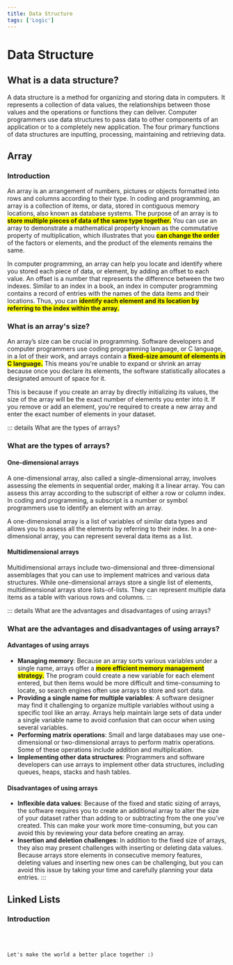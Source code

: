 ```yaml
---
title: Data Structure
tags: ['Logic']
---
```


# Data Structure

## What is a data structure?

A data structure is a method for organizing and storing data in computers. It represents a collection of data values, the relationships between those values and the operations or functions they can deliver. Computer programmers use data structures to pass data to other components of an application or to a completely new application. The four primary functions of data structures are inputting, processing, maintaining and retrieving data.

## Array

### Introduction

An array is an arrangement of numbers, pictures or objects formatted into rows and columns according to their type. In coding and programming, an array is a collection of items, or data, stored in contiguous memory locations, also known as database systems. The purpose of an array is to <span style="background-color:yellow">**store multiple pieces of data of the same type together.**</span> You can use an array to demonstrate a mathematical property known as the commutative property of multiplication, which illustrates that you <span style="background-color:yellow">**can change the order**</span> of the factors or elements, and the product of the elements remains the same.<br>

In computer programming, an array can help you locate and identify where you stored each piece of data, or element, by adding an offset to each value. An offset is a number that represents the difference between the two indexes. Similar to an index in a book, an index in computer programming contains a record of entries with the names of the data items and their locations. Thus, you can <span style="background-color:yellow">**identify each element and its location by referring to the index within the array.**</span>

### What is an array's size?

An array’s size can be crucial in programming. Software developers and computer programmers use coding programming language, or C language, in a lot of their work, and arrays contain a <span style="background-color:yellow">**fixed-size amount of elements in C language.**</span> This means you're unable to expand or shrink an array because once you declare its elements, the software statistically allocates a designated amount of space for it.<br>

This is because if you create an array by directly initializing its values, the size of the array will be the exact number of elements you enter into it. If you remove or add an element, you're required to create a new array and enter the exact number of elements in your dataset.

::: details What are the types of arrays?

### What are the types of arrays?

#### One-dimensional arrays

A one-dimensional array, also called a single-dimensional array, involves assessing the elements in sequential order, making it a linear array. You can assess this array according to the subscript of either a row or column index. In coding and programming, a subscript is a number or symbol programmers use to identify an element with an array.<br>

A one-dimensional array is a list of variables of similar data types and allows you to assess all the elements by referring to their index. In a one-dimensional array, you can represent several data items as a list.

#### Multidimensional arrays

Multidimensional arrays include two-dimensional and three-dimensional assemblages that you can use to implement matrices and various data structures. While one-dimensional arrays store a single list of elements, multidimensional arrays store lists-of-lists. They can represent multiple data items as a table with various rows and columns.
:::

::: details What are the advantages and disadvantages of using arrays?

### What are the advantages and disadvantages of using arrays?

#### Advantages of using arrays

- **Managing memory**: Because an array sorts various variables under a single name, arrays offer a <span style="background-color:yellow">**more efficient memory management strategy.**</span> The program could create a new variable for each element entered, but then items would be more difficult and time-consuming to locate, so search engines often use arrays to store and sort data.
- **Providing a single name for multiple variables**: A software designer may find it challenging to organize multiple variables without using a specific tool like an array. Arrays help maintain large sets of data under a single variable name to avoid confusion that can occur when using several variables.
- **Performing matrix operations**: Small and large databases may use one-dimensional or two-dimensional arrays to perform matrix operations. Some of these operations include addition and multiplication.
- **Implementing other data structures**: Programmers and software developers can use arrays to implement other data structures, including queues, heaps, stacks and hash tables.

#### Disadvantages of using arrays

- **Inflexible data values**: Because of the fixed and static sizing of arrays, the software requires you to create an additional array to alter the size of your dataset rather than adding to or subtracting from the one you've created. This can make your work more time-consuming, but you can avoid this by reviewing your data before creating an array.
- **Insertion and deletion challenges**: In addition to the fixed size of arrays, they also may present challenges with inserting or deleting data values. Because arrays store elements in consecutive memory features, deleting values and inserting new ones can be challenging, but you can avoid this issue by taking your time and carefully planning your data entries.
  :::

## Linked Lists

### Introduction

<br>
<br>

```
Let's make the world a better place together :)
```

